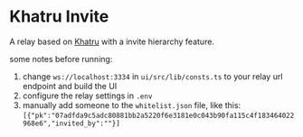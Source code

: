 # Khatru Invite

A relay based on [Khatru](https://github.com/fiatjaf/khatru) with a invite hierarchy feature.

some notes before running: 
1. change `ws://localhost:3334` in `ui/src/lib/consts.ts` to your relay url endpoint and build the UI
2. configure the relay settings in `.env`
3. manually add someone to the `whitelist.json` file, like this: `[{"pk":"07adfda9c5adc80881bb2a5220f6e3181e0c043b90fa115c4f183464022968e6","invited_by":""}]`